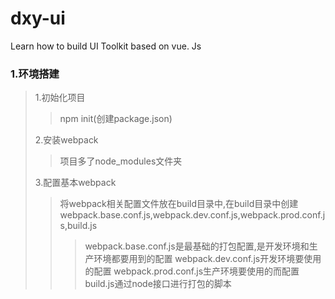 # dxy-ui
Learn how to build UI Toolkit based on vue. Js


### 1.环境搭建
> 1.初始化项目
>> npm init(创建package.json)
> 
> 2.安装webpack
>> 项目多了node_modules文件夹
>
> 3.配置基本webpack
>> 将webpack相关配置文件放在build目录中,在build目录中创建webpack.base.conf.js,webpack.dev.conf.js,webpack.prod.conf.js,build.js
>>>webpack.base.conf.js是最基础的打包配置,是开发环境和生产环境都要用到的配置
>>>webpack.dev.conf.js开发环境要使用的配置
>>>webpack.prod.conf.js生产环境要使用的而配置
>>>build.js通过node接口进行打包的脚本
